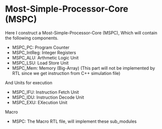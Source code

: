 # Most-Simple-Processor-Core (MSPC)
Here I construct a Most-Simple-Processor-Core (MSPC), Which will contain the following components.
* MSPC_PC: Program Counter
* MSPC_IntReg: Integer Registers
* MSPC_ALU: Arthmetic Logic Unit
* MSPC_LSU: Load Store Unit
* MSPC_Mem: Memory (Big-Array) (This part will not be implemented by RTL since we get instruction from C++ simulation file)

And Units for execution
* MSPC_IFU: Instruction Fetch Unit
* MSPC_IDU: Instruction Decode Unit
* MSPC_EXU: EXecution Unit

Macro
* MSPC: The Macro RTL file, will implement these sub_modules